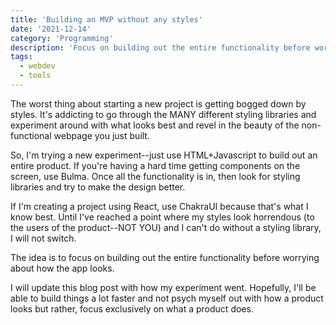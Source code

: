 ```yaml
---
title: 'Building an MVP without any styles'
date: '2021-12-14'
category: 'Programming'
description: 'Focus on building out the entire functionality before worrying about how the app looks.'
tags:
  - webdev
  - tools
---
```


The worst thing about starting a new project is getting bogged down by styles. It's addicting to go through the MANY different styling libraries and experiment around with what looks best and revel in the beauty of the non-functional webpage you just built.

So, I'm trying a new experiment--just use HTML+Javascript to build out an entire product. If you're having a hard time getting components on the screen, use Bulma. Once all the functionality is in, then look for styling libraries and try to make the design better.

If I'm creating a project using React, use ChakraUI because that's what I know best. Until I've reached a point where my styles look horrendous (to the users of the product--NOT YOU) and I can't do without a styling library, I will not switch.

The idea is to focus on building out the entire functionality before worrying about how the app looks.

I will update this blog post with how my experiment went. Hopefully, I'll be able to build things a lot faster and not psych myself out with how a product looks but rather, focus exclusively on what a product does.
